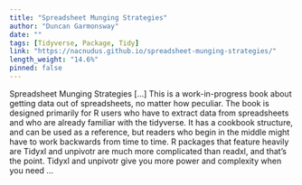 ```yaml
---
title: "Spreadsheet Munging Strategies"
author: "Duncan Garmonsway"
date: ""
tags: [Tidyverse, Package, Tidy]
link: "https://nacnudus.github.io/spreadsheet-munging-strategies/"
length_weight: "14.6%"
pinned: false
---
```


Spreadsheet Munging Strategies [...] This is a work-in-progress book about getting data out of spreadsheets, no
matter how peculiar. The book is designed primarily for R users who have to
extract data from spreadsheets and who are already familiar with the
tidyverse. It has a cookbook structure, and can be
used as a reference, but readers who begin in the middle might have to work
backwards from time to time. R packages that feature heavily are Tidyxl and unpivotr are much more complicated than readxl, and that’s the point.
Tidyxl and unpivotr give you more power and complexity when you need ...
